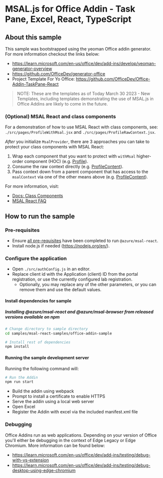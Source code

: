 # MSAL.js for Office Addin - Task Pane, Excel, React, TypeScript

## About this sample

This sample was bootstrapped using the yeoman Office addin generator.  For more information checkout the links below:

- https://learn.microsoft.com/en-us/office/dev/add-ins/develop/yeoman-generator-overview
- https://github.com/OfficeDev/generator-office
- Project Template For Yo Office: https://github.com/OfficeDev/Office-Addin-TaskPane-React

> NOTE: These are the templates as of Today March 30 2023 - New Templates, including templates demonstrating the use of MSAL.js in Office Addins are likely to come in the future.

### (Optional) MSAL React and class components

For a demonstration of how to use MSAL React with class components, see: `./src/pages/ProfileWithMsal.jsx` and `./src/pages/ProfileRawContext.jsx`.

*After* you initialize `MsalProvider`, there are 3 approaches you can take to protect your class components with MSAL React:

1. Wrap each component that you want to protect with `withMsal` higher-order component (HOC) (e.g. [Profile](./src/pages/ProfileWithMsal.jsx#Profile)).
1. Consume the raw context directly (e.g. [ProfileContent](./src/pages/ProfileRawContext.jsx#ProfileContent)).
1. Pass context down from a parent component that has access to the `msalContext` via one of the other means above (e.g. [ProfileContent](./src/pages/ProfileWithMsal.jsx#ProfileContent)).

For more information, visit:

- [Docs: Class Components](../../../lib/msal-react/docs/class-components.md)
- [MSAL React FAQ](../../../lib/msal-react/FAQ.md)

## How to run the sample

### Pre-requisites

- Ensure [all pre-requisites](../../../lib/msal-react/README.md#prerequisites) have been completed to run `@azure/msal-react`.
- Install node.js if needed (<https://nodejs.org/en/>).

### Configure the application

- Open `./src/authConfig.js` in an editor.
- Replace client id with the Application (client) ID from the portal registration, or use the currently configured lab registration.
  - Optionally, you may replace any of the other parameters, or you can remove them and use the default values.

#### Install dependencies for sample

##### Installing @azure/msal-react and @azure/msal-browser from released versions available on npm

```bash
# Change directory to sample directory
cd samples/msal-react-samples/office-addin-sample

# Install rest of dependencies
npm install
```

#### Running the sample development server

Running the following command will:

```bash
# Run the Addin
npm run start
```

- Build the addin using webpack
- Prompt to install a certificate to enable HTTPS
- Serve the addin using a local web server 
- Open Excel
- Register the Addin with excel via the included manifest.xml file

### Debugging

Office Addins run as web applications.  Depending on your version of Office you'll either be debugging in the context of Edge Legacy or Edge Chromium.  More information can be found below:

- https://learn.microsoft.com/en-us/office/dev/add-ins/testing/debug-with-vs-extension
- https://learn.microsoft.com/en-us/office/dev/add-ins/testing/debug-desktop-using-edge-chromium

